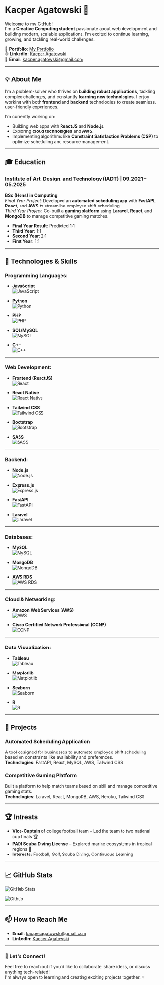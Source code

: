 # Kacper Agatowski 👋

Welcome to my GitHub!  
I'm a **Creative Computing student** passionate about web development and building modern, scalable applications. I’m excited to continue learning, growing, and tackling real-world challenges.

🔗 **Portfolio**: [My Portfolio](https://portfolio-react-92097.web.app/)  
🌐 **LinkedIn**: [Kacper Agatowski](https://www.linkedin.com/in/kacper-agatowski-342607274/)  
📧 **Email**: kacper.agatowski@gmail.com

---

## 💡 About Me
I’m a problem-solver who thrives on **building robust applications**, tackling complex challenges, and constantly **learning new technologies**. I enjoy working with both **frontend** and **backend** technologies to create seamless, user-friendly experiences.

I’m currently working on:
- Building web apps with **ReactJS** and **Node.js**.
- Exploring **cloud technologies** and **AWS**.
- Implementing algorithms like **Constraint Satisfaction Problems (CSP)** to optimize scheduling and resource management.

---

## 🎓 Education

### **Institute of Art, Design, and Technology (IADT)** | **09.2021 – 05.2025**
**BSc (Hons) in Computing**  
*Final Year Project*: Developed an **automated scheduling app** with **FastAPI**, **React**, and **AWS** to streamline employee shift scheduling.  
*Third Year Project*: Co-built a **gaming platform** using **Laravel**, **React**, and **MongoDB** to manage competitive gaming matches.

- **Final Year Result**: Predicted 1:1  
- **Third Year**: 1:1  
- **Second Year**: 2:1  
- **First Year**: 1:1

---

## 🚀 Technologies & Skills

### **Programming Languages**:
- **JavaScript**  
  ![JavaScript](https://img.shields.io/badge/-JavaScript-F7DF1E?style=flat&logo=javascript&logoColor=black)
  
- **Python**  
  ![Python](https://img.shields.io/badge/-Python-3776AB?style=flat&logo=python&logoColor=white)

- **PHP**  
  ![PHP](https://img.shields.io/badge/-PHP-777BB4?style=flat&logo=php&logoColor=white)

- **SQL/MySQL**  
  ![MySQL](https://img.shields.io/badge/-MySQL-4479A1?style=flat&logo=mysql&logoColor=white)

- **C++**  
  ![C++](https://img.shields.io/badge/-C++-00599C?style=flat&logo=cplusplus&logoColor=white)

---

### **Web Development**:
- **Frontend (ReactJS)**  
  ![React](https://img.shields.io/badge/-React-61DAFB?style=flat&logo=react&logoColor=black)

- **React Native**  
  ![React Native](https://img.shields.io/badge/-React_Native-61DAFB?style=flat&logo=react&logoColor=black)

- **Tailwind CSS**  
  ![Tailwind CSS](https://img.shields.io/badge/-Tailwind_CSS-06B6D4?style=flat&logo=tailwindcss&logoColor=white)

- **Bootstrap**  
  ![Bootstrap](https://img.shields.io/badge/-Bootstrap-563D7C?style=flat&logo=bootstrap&logoColor=white)

- **SASS**  
  ![SASS](https://img.shields.io/badge/-SASS-CC6699?style=flat&logo=sass&logoColor=white)

---

### **Backend**:
- **Node.js**  
  ![Node.js](https://img.shields.io/badge/-Node.js-339933?style=flat&logo=node.js&logoColor=white)

- **Express.js**  
  ![Express.js](https://img.shields.io/badge/-Express.js-000000?style=flat&logo=express&logoColor=white)

- **FastAPI**  
  ![FastAPI](https://img.shields.io/badge/-FastAPI-009688?style=flat&logo=fastapi&logoColor=white)

- **Laravel**  
  ![Laravel](https://img.shields.io/badge/-Laravel-EF4135?style=flat&logo=laravel&logoColor=white)

---

### **Databases**:
- **MySQL**  
  ![MySQL](https://img.shields.io/badge/-MySQL-4479A1?style=flat&logo=mysql&logoColor=white)

- **MongoDB**  
  ![MongoDB](https://img.shields.io/badge/-MongoDB-47A248?style=flat&logo=mongodb&logoColor=white)

- **AWS RDS**  
  ![AWS RDS](https://img.shields.io/badge/-AWS_RDS-232F3E?style=flat&logo=amazonaws&logoColor=white)

---

### **Cloud & Networking**:
- **Amazon Web Services (AWS)**  
  ![AWS](https://img.shields.io/badge/-AWS-232F3E?style=flat&logo=amazonaws&logoColor=white)

- **Cisco Certified Network Professional (CCNP)**  
  ![CCNP](https://img.shields.io/badge/-CCNP-1D8A9E?style=flat&logo=cisco&logoColor=white)

---

### **Data Visualization**:
- **Tableau**  
  ![Tableau](https://img.shields.io/badge/-Tableau-E97627?style=flat&logo=tableau&logoColor=white)

- **Matplotlib**  
  ![Matplotlib](https://img.shields.io/badge/-Matplotlib-11557C?style=flat&logo=matplotlib&logoColor=white)

- **Seaborn**  
  ![Seaborn](https://img.shields.io/badge/-Seaborn-0086B3?style=flat&logo=seaborn&logoColor=white)

- **R**  
  ![R](https://img.shields.io/badge/-R-276DC3?style=flat&logo=r&logoColor=white)


---

## 🌟 Projects

### **Automated Scheduling Application**  
A tool designed for businesses to automate employee shift scheduling based on constraints like availability and preferences.  
**Technologies**: FastAPI, React, MySQL, AWS, Tailwind CSS

### **Competitive Gaming Platform**  
Built a platform to help match teams based on skill and manage competitive gaming stats.  
**Technologies**: Laravel, React, MongoDB, AWS, Heroku, Tailwind CSS

---

## 🏆 Intrests

- **Vice-Captain** of college football team – Led the team to two national cup finals 🏆  
- **PADI Scuba Diving License** – Explored marine ecosystems in tropical regions 🌊  
- **Interests**: Football, Golf, Scuba Diving, Continuous Learning

---

## 📈 GitHub Stats

![GitHub Stats](https://github-readme-stats.vercel.app/api?username=KacperA02&show_icons=true&theme=radical&hide_title=true&count_private=true)

![Github](https://img.shields.io/github/followers/KacperA02?label=Follow&style=social)

---

## 📫 How to Reach Me

- **Email**: kacper.agatowski@gmail.com  
- **LinkedIn**: [Kacper Agatowski](https://www.linkedin.com/in/kacper-agatowski-342607274/)  
---

### 📢 Let's Connect!
Feel free to reach out if you'd like to collaborate, share ideas, or discuss anything tech-related!  
I'm always open to learning and creating exciting projects together. 💡
